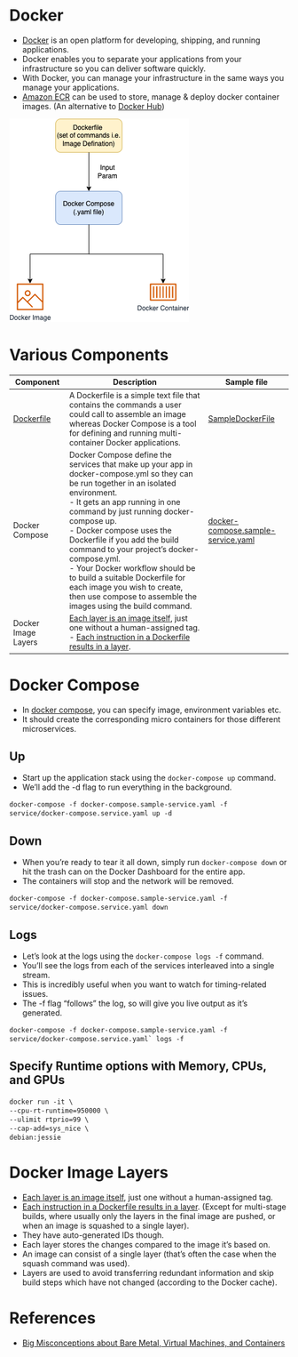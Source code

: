 # Docker
- [Docker](https://docs.docker.com/get-started/overview/) is an open platform for developing, shipping, and running applications. 
- Docker enables you to separate your applications from your infrastructure so you can deliver software quickly. 
- With Docker, you can manage your infrastructure in the same ways you manage your applications.
- [Amazon ECR](../../../2_AWSComponents/4_ComputeServices/AmazonECS/AmazonECR.md) can be used to store, manage & deploy docker container images. (An alternative to [Docker Hub](https://hub.docker.com/))

![](assets/Docker_Concepts.png)

# Various Components

| Component                                                           | Description                                                                                                                                                                                                                                                                                                                                                                                                                                                                                                  | Sample file                                                              |
|---------------------------------------------------------------------|--------------------------------------------------------------------------------------------------------------------------------------------------------------------------------------------------------------------------------------------------------------------------------------------------------------------------------------------------------------------------------------------------------------------------------------------------------------------------------------------------------------|--------------------------------------------------------------------------|
| [Dockerfile](https://docs.docker.com/language/golang/build-images/) | A Dockerfile is a simple text file that contains the commands a user could call to assemble an image whereas Docker Compose is a tool for defining and running multi-container Docker applications.                                                                                                                                                                                                                                                                                                          | [SampleDockerFile](SampleDockerFile)                                     |
| Docker Compose                                                      | Docker Compose define the services that make up your app in docker-compose.yml so they can be run together in an isolated environment. <br/>- It gets an app running in one command by just running docker-compose up. <br/>- Docker compose uses the Dockerfile if you add the build command to your project’s docker-compose.yml. <br/>- Your Docker workflow should be to build a suitable Dockerfile for each image you wish to create, then use compose to assemble the images using the build command. | [docker-compose.sample-service.yaml](docker-compose.sample-service.yaml) |
| Docker Image Layers                                                 | [Each layer is an image itself](https://vsupalov.com/docker-image-layers/), just one without a human-assigned tag.<br/>- [Each instruction in a Dockerfile results in a layer]().                                                                                                                                                                                                                                                                                                                            |                                                                          |

# Docker Compose
- In [docker compose](https://docs.docker.com/get-started/08_using_compose/), you can specify image, environment variables etc.
- It should create the corresponding micro containers for those different microservices.

## Up
- Start up the application stack using the `docker-compose up` command. 
- We’ll add the -d flag to run everything in the background.

````shell
docker-compose -f docker-compose.sample-service.yaml -f service/docker-compose.service.yaml up -d
````

## Down
- When you’re ready to tear it all down, simply run `docker-compose down` or hit the trash can on the Docker Dashboard for the entire app. 
- The containers will stop and the network will be removed.

````shell
docker-compose -f docker-compose.sample-service.yaml -f service/docker-compose.service.yaml down
````

## Logs
- Let’s look at the logs using the `docker-compose logs -f` command. 
- You’ll see the logs from each of the services interleaved into a single stream. 
- This is incredibly useful when you want to watch for timing-related issues. 
- The -f flag “follows” the log, so will give you live output as it’s generated.

````shell
docker-compose -f docker-compose.sample-service.yaml -f service/docker-compose.service.yaml` logs -f
````

## Specify Runtime options with Memory, CPUs, and GPUs

````shell
docker run -it \
--cpu-rt-runtime=950000 \
--ulimit rtprio=99 \
--cap-add=sys_nice \
debian:jessie
````

# Docker Image Layers
- [Each layer is an image itself](https://vsupalov.com/docker-image-layers/), just one without a human-assigned tag.
- [Each instruction in a Dockerfile results in a layer](). (Except for multi-stage builds, where usually only the layers in the final image are pushed, or when an image is squashed to a single layer).
- They have auto-generated IDs though.
- Each layer stores the changes compared to the image it’s based on.
- An image can consist of a single layer (that’s often the case when the squash command was used).
- Layers are used to avoid transferring redundant information and skip build steps which have not changed (according to the Docker cache).

# References
- [Big Misconceptions about Bare Metal, Virtual Machines, and Containers](https://www.youtube.com/watch?v=Jz8Gs4UHTO8)